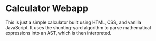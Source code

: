 # Calculator Webapp

This is just a simple calculator built using HTML, CSS, and vanilla JavaScript.
It uses the shunting-yard algorithm to parse mathematical expressions into an
AST, which is then interpreted.

